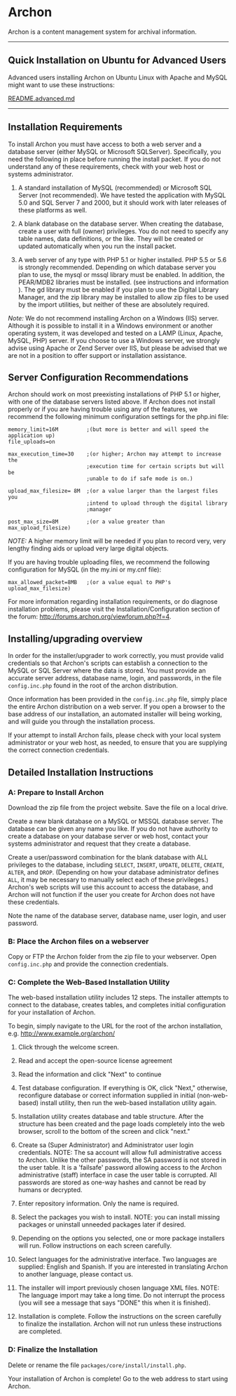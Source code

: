 # Archon

Archon is a content management system for archival information.

* * * * *

## Quick Installation on Ubuntu for Advanced Users

Advanced users installing Archon on Ubuntu Linux with Apache and MySQL might
want to use these instructions:

[README.advanced.md](README.advanced.md)

* * * * *

## Installation Requirements

To install Archon you must have access to both a web server and a database
server (either MySQL or Microsoft SQLServer). Specifically, you need the
following in place before running the install packet. If you do not understand
any of these requirements, check with your web host or systems administrator.

1. A standard installation of MySQL (recommended) or Microsoft SQL Server (not
recommended). We have tested the application with MySQL 5.0 and SQL Server 7
and 2000, but it should work with later releases of these platforms as well.

2. A blank database on the database server. When creating the database, create
a user with full (owner) privileges. You do not need to specify any table
names, data definitions, or the like. They will be created or updated
automatically when you run the install packet.

3. A web server of any type with PHP 5.1 or higher installed. PHP 5.5 or 5.6 is
strongly recommended. Depending on which database server you plan to use, the
mysql or mssql library must be enabled. In addition, the PEAR/MDB2 libraries
must be installed. (see instructions and information ). The gd library must be
enabled if you plan to use the Digital Library Manager, and the zip library may
be installed to allow zip files to be used by the import utilities, but neither
of these are absolutely required.

*Note:* We do not recommend installing Archon on a Windows (IIS) server.
Although it is possible to install it in a Windows environment or another
operating system, it was developed and tested on a LAMP (Linux, Apache, MySQL,
PHP) server. If you choose to use a Windows server, we strongly advise using
Apache or Zend Server over IIS, but please be advised that we are not in a
position to offer support or installation assistance.

## Server Configuration Recommendations

Archon should work on most preexisting installations of PHP 5.1 or higher, with
one of the database servers listed above. If Archon does not install properly
or if you are having trouble using any of the features, we recommend the
following minimum configuration settings for the php.ini file:

    memory_limit=16M         ;(but more is better and will speed the application up)
    file_uploads=on
    
    max_execution_time=30    ;(or higher; Archon may attempt to increase the
                             ;execution time for certain scripts but will be
                             ;unable to do if safe mode is on.)
    
    upload_max_filesize= 8M  ;(or a value larger than the largest files you
                             ;intend to upload through the digital library
                             ;manager

    post_max_size=8M         ;(or a value greater than max_upload_filesize)

*NOTE:* A higher memory limit will be needed if you plan to record very, very
lengthy finding aids or upload very large digital objects.

If you are having trouble uploading files, we recommend the following
configuration for MySQL (in the my.ini or my.cnf file):

    max_allowed_packet=8MB   ;(or a value equal to PHP's upload_max_filesize)

For more information regarding installation requirements, or do diagnose
installation problems, please visit the Installation/Configuration section of
the forum: <http://forums.archon.org/viewforum.php?f=4>.

## Installing/upgrading overview

In order for the installer/upgrader to work correctly, you must provide valid
credentials so that Archon's scripts can establish a connection to the MySQL or
SQL Server where the data is stored. You must provide an accurate server
address, database name, login, and passwords, in the file `config.inc.php`
found in the root of the archon distribution.

Once information has been provided in the `config.inc.php` file, simply place
the entire Archon distribution on a web server. If you open a browser to the
base address of our installation, an automated installer will being working,
and will guide you through the installation process.

If your attempt to install Archon fails, please check with your local system
administrator or your web host, as needed, to ensure that you are supplying the
correct connection credentials.

## Detailed Installation Instructions

### A: Prepare to Install Archon

Download the zip file from the project website. Save the file on a local drive.

Create a new blank database on a MySQL or MSSQL database server. The database
can be given any name you like. If you do not have authority to create a
database on your database server or web host, contact your systems
administrator and request that they create a database.

Create a user/password combination for the blank database with ALL privileges
to the database, including `SELECT`, `INSERT`, `UPDATE`, `DELETE`, `CREATE`,
`ALTER`, and `DROP`. (Depending on how your database administrator defines
`ALL`, it may be necessary to manually select each of these privileges.)
Archon's web scripts will use this account to access the database, and Archon
will not function if the user you create for Archon does not have these
credentials.

Note the name of the database server, database name, user login, and user
password.

### B: Place the Archon files on a webserver

Copy or FTP the Archon folder from the zip file to your webserver. Open
`config.inc.php` and provide the connection credentials.

### C: Complete the Web-Based Installation Utility

The web-based installation utility includes 12 steps. The installer attempts to
connect to the database, creates tables, and completes initial configuration
for your installation of Archon.

To begin, simply navigate to the URL for the root of the archon installation,
e.g. http://www.example.org/archon/

1. Click through the welcome screen.

2. Read and accept the open-source license agreement

3. Read the information and click "Next" to continue

4. Test database configuration. If everything is OK, click "Next," otherwise,
reconfigure database or correct information supplied in initial (non-web-based)
install utility, then run the web-based installation utility again.

5. Installation utility creates database and table structure. After the
structure has been created and the page loads completely into the web browser,
scroll to the bottom of the screen and click "next."

6. Create sa (Super Administrator) and Administrator user login credentials.
NOTE: The sa account will allow full administrative access to Archon. Unlike
the other passwords, the SA password is not stored in the user table. It is a
'failsafe' password allowing access to the Archon administrative (staff)
interface in case the user table is corrupted. All passwords are stored as
one-way hashes and cannot be read by humans or decrypted.

7. Enter repository information. Only the name is required.

8. Select the packages you wish to install. NOTE: you can install missing
packages or uninstall unneeded packages later if desired.

9. Depending on the options you selected, one or more package installers will
run. Follow instructions on each screen carefully.

10. Select languages for the administrative interface. Two languages are
supplied: English and Spanish. If you are interested in translating Archon to
another language, please contact us.

11. The installer will import previously chosen language XML files. NOTE: The
language import may take a long time. Do not interrupt the process (you will
see a message that says "DONE" this when it is finished).

12. Installation is complete. Follow the instructions on the screen carefully
to finalize the installation. Archon will not run unless these instructions are
completed.

### D: Finalize the Installation

Delete or rename the file `packages/core/install/install.php`.

Your installation of Archon is complete! Go to the web address to start using
Archon.
